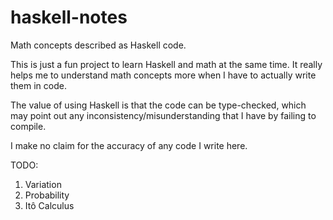 # haskell-notes

Math concepts described as Haskell code.

This is just a fun project to learn Haskell and math at the same time. It really
helps me to understand math concepts more when I have to actually write them
in code.

The value of using Haskell is that the code can be type-checked, which may
point out any inconsistency/misunderstanding that I have by failing to compile.

I make no claim for the accuracy of any code I write here.

TODO:

1. Variation
1. Probability
1. Itô Calculus
